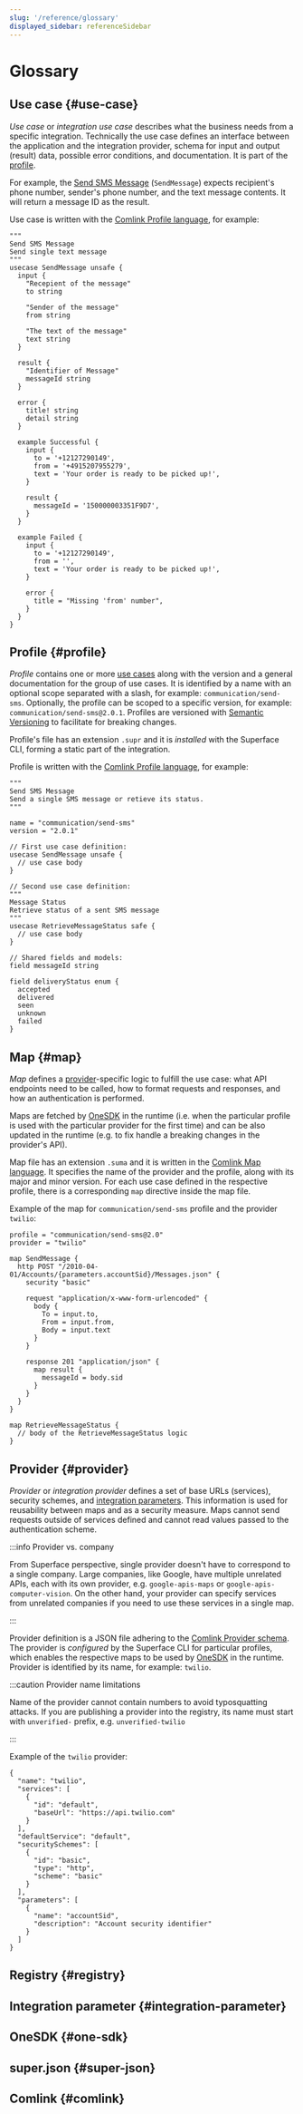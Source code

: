 ```yaml
---
slug: '/reference/glossary'
displayed_sidebar: referenceSidebar
---
```


# Glossary

## Use case {#use-case}

_Use case_ or _integration use case_ describes what the business needs from a specific integration. Technically the use case defines an interface between the application and the integration provider, schema for input and output (result) data, possible error conditions, and documentation. It is part of the [profile](#profile).

For example, the [Send SMS Message](https://superface.ai/communication/send-sms@2.0) (`SendMessage`) expects recipient's phone number, sender's phone number, and the text message contents. It will return a message ID as the result.

Use case is written with the [Comlink Profile language](#comlink), for example:

```hcl
"""
Send SMS Message
Send single text message
"""
usecase SendMessage unsafe {
  input {
    "Recepient of the message"
    to string

    "Sender of the message"
    from string

    "The text of the message"
    text string
  }

  result {
    "Identifier of Message"
    messageId string
  }

  error {
    title! string
    detail string
  }

  example Successful {
    input {
      to = '+12127290149',
      from = '+4915207955279',
      text = 'Your order is ready to be picked up!',
    }

    result {
      messageId = '150000003351F9D7',
    }
  }

  example Failed {
    input {
      to = '+12127290149',
      from = '',
      text = 'Your order is ready to be picked up!',
    }

    error {
      title = "Missing 'from' number",
    }
  }
}
```

## Profile {#profile}

_Profile_ contains one or more [use cases](#use-case) along with the version and a general documentation for the group of use cases. It is identified by a name with an optional scope separated with a slash, for example: `communication/send-sms`. Optionally, the profile can be scoped to a specific version, for example: `communication/send-sms@2.0.1`. Profiles are versioned with [Semantic Versioning](https://semver.org/) to facilitate for breaking changes.

Profile's file has an extension `.supr` and it is _installed_ with the Superface CLI, forming a static part of the integration.

Profile is written with the [Comlink Profile language](#comlink), for example:

```hcl title="communication/send-sms.supr"
"""
Send SMS Message
Send a single SMS message or retieve its status.
"""

name = "communication/send-sms"
version = "2.0.1"

// First use case definition:
usecase SendMessage unsafe {
  // use case body
}

// Second use case definition:
"""
Message Status
Retrieve status of a sent SMS message
"""
usecase RetrieveMessageStatus safe {
  // use case body
}

// Shared fields and models:
field messageId string

field deliveryStatus enum {
  accepted
  delivered
  seen
  unknown
  failed
}
```

## Map {#map}

_Map_ defines a [provider](#provider)-specific logic to fulfill the use case: what API endpoints need to be called, how to format requests and responses, and how an authentication is performed.

Maps are fetched by [OneSDK](#one-sdk) in the runtime (i.e. when the particular profile is used with the particular provider for the first time) and can be also updated in the runtime (e.g. to fix handle a breaking changes in the provider's API).

Map file has an extension `.suma` and it is written in the [Comlink Map language](#comlink). It specifies the name of the provider and the profile, along with its major and minor version. For each use case defined in the respective profile, there is a corresponding `map` directive inside the map file.

Example of the map for `communication/send-sms` profile and the provider `twilio`:

```hcl title="communication/send-sms.twilio.suma"
profile = "communication/send-sms@2.0"
provider = "twilio"

map SendMessage {
  http POST "/2010-04-01/Accounts/{parameters.accountSid}/Messages.json" {
    security "basic"

    request "application/x-www-form-urlencoded" {
      body {
        To = input.to,
        From = input.from,
        Body = input.text
      }
    }

    response 201 "application/json" {
      map result {
        messageId = body.sid
      }
    }
  }
}

map RetrieveMessageStatus {
  // body of the RetrieveMessageStatus logic
}
```

## Provider {#provider}

_Provider_ or _integration provider_ defines a set of base URLs (services), security schemes, and [integration parameters](#integration-parameter). This information is used for reusability between maps and as a security measure. Maps cannot send requests outside of services defined and cannot read values passed to the authentication scheme.

:::info Provider vs. company

From Superface perspective, single provider doesn't have to correspond to a single company. Large companies, like Google, have multiple unrelated APIs, each with its own provider, e.g. `google-apis-maps` or `google-apis-computer-vision`. On the other hand, your provider can specify services from unrelated companies if you need to use these services in a single map.

:::

Provider definition is a JSON file adhering to the [Comlink Provider schema](#comlink). The provider is _configured_ by the Superface CLI for particular profiles, which enables the respective maps to be used by [OneSDK](#one-sdk) in the runtime. Provider is identified by its name, for example: `twilio`.

:::caution Provider name limitations

Name of the provider cannot contain numbers to avoid typosquatting attacks. If you are publishing a provider into the registry, its name must start with `unverified-` prefix, e.g. `unverified-twilio`

:::

Example of the `twilio` provider:

```hcl title="twilio.provider.json"
{
  "name": "twilio",
  "services": [
    {
      "id": "default",
      "baseUrl": "https://api.twilio.com"
    }
  ],
  "defaultService": "default",
  "securitySchemes": [
    {
      "id": "basic",
      "type": "http",
      "scheme": "basic"
    }
  ],
  "parameters": [
    {
      "name": "accountSid",
      "description": "Account security identifier"
    }
  ]
}
```

## Registry {#registry}

## Integration parameter {#integration-parameter}

## OneSDK {#one-sdk}

## super.json {#super-json}

## Comlink {#comlink}

